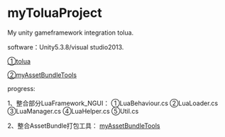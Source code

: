 # myToluaProject
My unity gameframework integration tolua.

software：Unity5.3.8/visual studio2013.

[①tolua](https://github.com/topameng/tolua)

[②myAssetBundleTools](https://github.com/HushengStudent/myAssetBundleTools)

progress:

1、整合部分LuaFramework_NGUI：
①LuaBehaviour.cs
②LuaLoader.cs
③LuaManager.cs
④LuaHelper.cs
⑤Util.cs

2、整合AssetBundle打包工具：
[myAssetBundleTools](https://github.com/HushengStudent/myAssetBundleTools)
